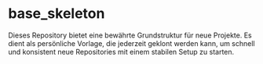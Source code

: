 # base_skeleton
Dieses Repository bietet eine bewährte Grundstruktur für neue Projekte. Es dient als persönliche Vorlage, die jederzeit geklont werden kann, um schnell und konsistent neue Repositories mit einem stabilen Setup zu starten.
